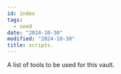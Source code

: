 ```yaml
---
id: index
tags:
  - seed
date: "2024-10-30"
modified: "2024-10-30"
title: scripts.
---
```


A list of tools to be used for this vault.
